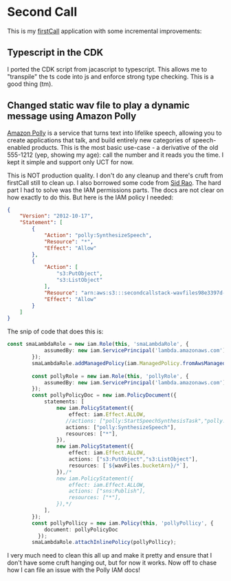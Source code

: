 # Second Call

This is  my [firstCall](https://github.com/gherlein/firstCall) application with some incremental improvements:

## Typescript in the CDK

I ported the CDK script from jacascript to typescript.  This allows me to "transpile" the ts code into js and enforce strong
type checking.  This is a good thing (tm).

## Changed static wav file to play a dynamic message using Amazon Polly

[Amazon Polly](https://aws.amazon.com/polly/) is a service that turns text into lifelike speech, allowing you to create applications that talk, and build entirely new categories of speech-enabled products.
This is the most basic use-case - a derivative of the old 555-1212 (yep, showing my age):  call the number and it reads you the time.  I kept it simple and support only UCT for now.

This is NOT production quality.  I don't do any cleanup and there's cruft from firstCall still to clean up.  I also borrowed some code from [Sid Rao](https://github.com/siddhartharao/visual-voicemail).  The hard part I had
to solve was the IAM permissions parts.  The docs are not clear on how exactly to do this.  But here is the IAM policy I needed:

```json
{
    "Version": "2012-10-17",
    "Statement": [
        {
            "Action": "polly:SynthesizeSpeech",
            "Resource": "*",
            "Effect": "Allow"
        },
        {
            "Action": [
                "s3:PutObject",
                "s3:ListObject"
            ],
            "Resource": "arn:aws:s3:::secondcallstack-wavfiles98e3397d-1rbn6cv8r478h/*",
            "Effect": "Allow"
        }
    ]
}
```

The snip of code that does this is:

```typescript
const smaLambdaRole = new iam.Role(this, 'smaLambdaRole', {
            assumedBy: new iam.ServicePrincipal('lambda.amazonaws.com'),
        });
        smaLambdaRole.addManagedPolicy(iam.ManagedPolicy.fromAwsManagedPolicyName("service-role/AWSLambdaBasicExecutionRole"));
        
        const pollyRole = new iam.Role(this, 'pollyRole', {
            assumedBy: new iam.ServicePrincipal('lambda.amazonaws.com'),
        }); 
        const pollyPolicyDoc = new iam.PolicyDocument({
            statements: [
                new iam.PolicyStatement({
                    effect: iam.Effect.ALLOW,
                   //actions: ["polly:StartSpeechSynthesisTask","polly:ListSpeechSynthesisTasks","polly:GetSpeechSynthesisTask"],
                   actions: ["polly:SynthesizeSpeech"],
                   resources: ["*"],
                }),
                new iam.PolicyStatement({
                    effect: iam.Effect.ALLOW,
                    actions: ["s3:PutObject","s3:ListObject"],
                    resources: [`${wavFiles.bucketArn}/*`],
                }),/*
                new iam.PolicyStatement({
                    effect: iam.Effect.ALLOW,
                    actions: ["sns:Publish"],
                    resources: ["*"],
                }),*/
            ],
        });
        const pollyPollicy = new iam.Policy(this, 'pollyPollicy', {
            document: pollyPolicyDoc
          });
        smaLambdaRole.attachInlinePolicy(pollyPollicy);
```

I very much need to clean this all up and make it pretty and ensure that I don't have some cruft hanging out, but for now it works.  Now off to chase how I can
file an issue with the Polly IAM docs!


